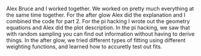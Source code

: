 Alex Bruce and I worked together. We worked on pretty much everything at the same time together. 
For the after glow Alex did the explanation and I combined the code for part 2. 
For the pi hacking I wrote out the geometry equations and Alex did the plot description. 
In the pi hacking, we saw that with random sampling you can find out information without having to derive things. 
In the after glow, we tried different types of fitting using different weighting functions, and learned how to accuretly test out fits. 

